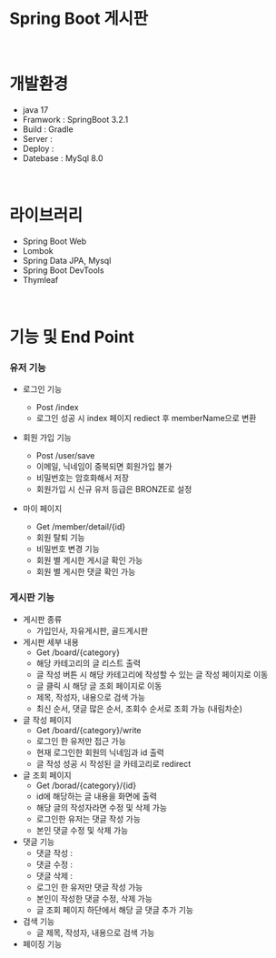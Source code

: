 # Spring Boot 게시판

<br>

# 개발환경
- java 17
- Framwork : SpringBoot 3.2.1
- Build : Gradle 
- Server :
- Deploy :
- Datebase : MySql 8.0

<br>

# 라이브러리
- Spring Boot Web
- Lombok
- Spring Data JPA, Mysql
- Spring Boot DevTools
- Thymleaf

<br>

#  기능 및 End Point
### 유저 기능
- 로그인 기능
  - Post /index
  - 로그인 성공 시 index 페이지 rediect 후 memberName으로 변환

- 회원 가입 기능
  - Post /user/save
  - 이메일, 닉네임이 중복되면 회원가입 불가
  - 비밀번호는 암호화해서 저장
  - 회원가입 시 신규 유저 등급은 BRONZE로 설정
 
- 마이 페이지
  - Get /member/detail/{id}
  - 회원 탈퇴 기능
  - 비밀번호 변경 기능
  - 회원 별 게시한 게시글 확인 가능
  - 회원 별 게시한 댓글 확인 가능

### 게시판 기능
- 게시판 종류
  - 가입인사, 자유게시판, 골드게시판
- 게시판 세부 내용
  - Get /board/{category}
  - 해당 카테고리의 글 리스트 출력
  - 글 작성 버튼 시 해당 카테고리에 작성할 수 있는 글 작성 페이지로 이동
  - 글 클릭 시 해당 글 조회 페이지로 이동
  - 제목, 작성자, 내용으로 검색 가능
  - 최신 순서, 댓글 많은 순서, 조회수 순서로 조회 가능 (내림차순)
- 글 작성 페이지
  - Get /board/{category}/write
  - 로그인 한 유저만 접근 가능
  - 현재 로그인한 회원의 닉네임과 id 출력
  - 글 작성 성공 시 작성된 글 카테고리로 redirect
- 글 조회 페이지
  - Get /borad/{category}/{id}
  - id에 해당하는 글 내용을 화면에 출력
  - 해당 글의 작성자라면 수정 및 삭제 가능
  - 로그인한 유저는 댓글 작성 가능
  - 본인 댓글 수정 및 삭제 가능
- 댓글 기능
  - 댓글 작성 :
  - 댓글 수정 :
  - 댓글 삭제 :
  - 로그인 한 유저만 댓글 작성 가능
  - 본인이 작성한 댓글 수정, 삭제 가능
  - 글 조회 페이지 하단에서 해당 글 댓글 추가 기능
- 검색 기능
  - 글 제목, 작성자, 내용으로 검색 가능
- 페이징 기능
  
